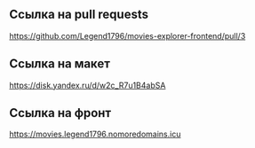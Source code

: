 ## Ссылка на pull requests
https://github.com/Legend1796/movies-explorer-frontend/pull/3

## Ссылка на макет
https://disk.yandex.ru/d/w2c_R7u1B4abSA

## Ссылка на фронт
https://movies.legend1796.nomoredomains.icu